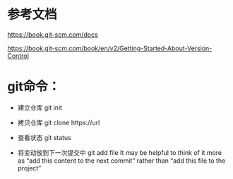# 参考文档

https://book.git-scm.com/docs

https://book.git-scm.com/book/en/v2/Getting-Started-About-Version-Control

# git命令：
- 建立仓库
git init

- 拷贝仓库
git clone https://url

- 查看状态
git status

-  将变动放到下一次提交中
git add file
 It may be helpful to think of it more as “add this content to the next commit” rather than “add this file to the project”



